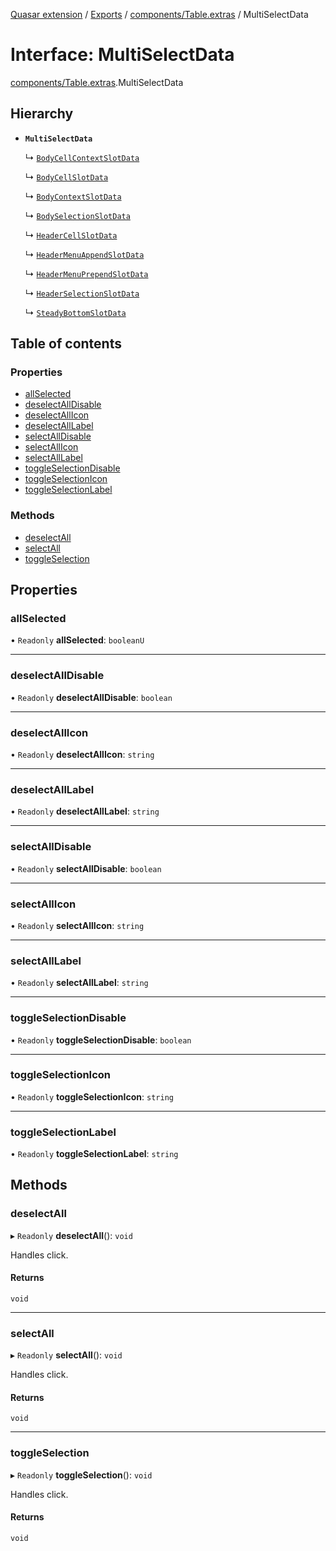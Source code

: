 [Quasar extension](../index.md) / [Exports](../modules.md) / [components/Table.extras](../modules/components_Table_extras.md) / MultiSelectData

# Interface: MultiSelectData

[components/Table.extras](../modules/components_Table_extras.md).MultiSelectData

## Hierarchy

- **`MultiSelectData`**

  ↳ [`BodyCellContextSlotData`](components_Table_extras.BodyCellContextSlotData.md)

  ↳ [`BodyCellSlotData`](components_Table_extras.BodyCellSlotData.md)

  ↳ [`BodyContextSlotData`](components_Table_extras.BodyContextSlotData.md)

  ↳ [`BodySelectionSlotData`](components_Table_extras.BodySelectionSlotData.md)

  ↳ [`HeaderCellSlotData`](components_Table_extras.HeaderCellSlotData.md)

  ↳ [`HeaderMenuAppendSlotData`](components_Table_extras.HeaderMenuAppendSlotData.md)

  ↳ [`HeaderMenuPrependSlotData`](components_Table_extras.HeaderMenuPrependSlotData.md)

  ↳ [`HeaderSelectionSlotData`](components_Table_extras.HeaderSelectionSlotData.md)

  ↳ [`SteadyBottomSlotData`](components_Table_extras.SteadyBottomSlotData.md)

## Table of contents

### Properties

- [allSelected](components_Table_extras.MultiSelectData.md#allselected)
- [deselectAllDisable](components_Table_extras.MultiSelectData.md#deselectalldisable)
- [deselectAllIcon](components_Table_extras.MultiSelectData.md#deselectallicon)
- [deselectAllLabel](components_Table_extras.MultiSelectData.md#deselectalllabel)
- [selectAllDisable](components_Table_extras.MultiSelectData.md#selectalldisable)
- [selectAllIcon](components_Table_extras.MultiSelectData.md#selectallicon)
- [selectAllLabel](components_Table_extras.MultiSelectData.md#selectalllabel)
- [toggleSelectionDisable](components_Table_extras.MultiSelectData.md#toggleselectiondisable)
- [toggleSelectionIcon](components_Table_extras.MultiSelectData.md#toggleselectionicon)
- [toggleSelectionLabel](components_Table_extras.MultiSelectData.md#toggleselectionlabel)

### Methods

- [deselectAll](components_Table_extras.MultiSelectData.md#deselectall)
- [selectAll](components_Table_extras.MultiSelectData.md#selectall)
- [toggleSelection](components_Table_extras.MultiSelectData.md#toggleselection)

## Properties

### allSelected

• `Readonly` **allSelected**: `booleanU`

___

### deselectAllDisable

• `Readonly` **deselectAllDisable**: `boolean`

___

### deselectAllIcon

• `Readonly` **deselectAllIcon**: `string`

___

### deselectAllLabel

• `Readonly` **deselectAllLabel**: `string`

___

### selectAllDisable

• `Readonly` **selectAllDisable**: `boolean`

___

### selectAllIcon

• `Readonly` **selectAllIcon**: `string`

___

### selectAllLabel

• `Readonly` **selectAllLabel**: `string`

___

### toggleSelectionDisable

• `Readonly` **toggleSelectionDisable**: `boolean`

___

### toggleSelectionIcon

• `Readonly` **toggleSelectionIcon**: `string`

___

### toggleSelectionLabel

• `Readonly` **toggleSelectionLabel**: `string`

## Methods

### deselectAll

▸ `Readonly` **deselectAll**(): `void`

Handles click.

#### Returns

`void`

___

### selectAll

▸ `Readonly` **selectAll**(): `void`

Handles click.

#### Returns

`void`

___

### toggleSelection

▸ `Readonly` **toggleSelection**(): `void`

Handles click.

#### Returns

`void`
